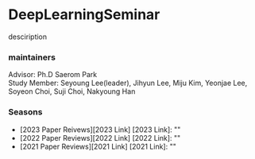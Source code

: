 # DeepLearningSeminar
desciription

### maintainers   
Advisor:  Ph.D Saerom Park   
Study Member: Seyoung Lee(leader), Jihyun Lee, Miju Kim, Yeonjae Lee, Soyeon Choi, Suji Choi, Nakyoung Han   

### Seasons   
* [2023 Paper Reivews][2023 Link]
  [2023 Link]: ""
* [2022 Paper Reviews][2022 Link]
  [2022 Link]: ""
* [2021 Paper Reviews][2021 Link]
  [2021 Link]: ""
